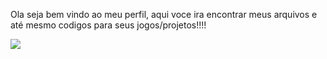 Ola seja bem vindo ao meu perfil, aqui voce ira encontrar meus arquivos e até mesmo codigos para seus jogos/projetos!!!!



![](https://tenor.com/bxuUA.gif)
